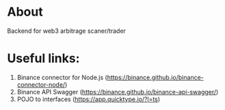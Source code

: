 # About
Backend for web3 arbitrage scaner/trader

# Useful links: 
1) Binance connector for Node.js (https://binance.github.io/binance-connector-node/)
2) Binance API Swagger (https://binance.github.io/binance-api-swagger/)
3) POJO to interfaces (https://app.quicktype.io/?l=ts)